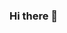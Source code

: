 ### Hi there 👋

<!--
**kdmoore610/kdmoore610** is a ✨ _special_ ✨ repository because its `README.md` (this file) appears on your GitHub profile.

I'm currently a graduate student at Drexel University pursuing a Master of Science in Biostatistics.
